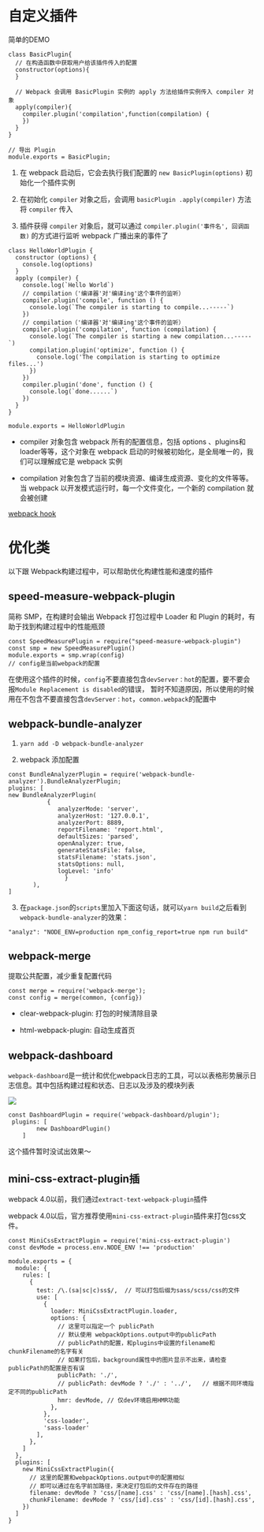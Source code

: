 # 自定义插件

简单的DEMO

```
class BasicPlugin{
  // 在构造函数中获取用户给该插件传入的配置
  constructor(options){
  }

  // Webpack 会调用 BasicPlugin 实例的 apply 方法给插件实例传入 compiler 对象
  apply(compiler){
    compiler.plugin('compilation',function(compilation) {
    })
  }
}

// 导出 Plugin
module.exports = BasicPlugin;
```

1. 在 webpack 启动后，它会去执行我们配置的 `new BasicPlugin(options)` 初始化一个插件实例

2. 在初始化 `compiler` 对象之后，会调用 `basicPlugin .apply(compiler)` 方法将 `compiler` 传入

3. 插件获得 `compiler` 对象后，就可以通过 `compiler.plugin('事件名', 回调函数)` 的方式进行监听 webpack 广播出来的事件了


```
class HelloWorldPlugin {
  constructor (options) {
    console.log(options)
  }
  apply (compiler) {
    console.log(`Hello World`)
    // compilation（'编译器'对'编译ing'这个事件的监听）
    compiler.plugin('compile', function () {
      console.log(`The compiler is starting to compile...-----`)
    })
    // compilation（'编译器'对'编译ing'这个事件的监听）
    compiler.plugin('compilation', function (compilation) {
      console.log(`The compiler is starting a new compilation...-----`)
      compilation.plugin('optimize', function () {
        console.log('The compilation is starting to optimize files...')
      })
    })
    compiler.plugin('done', function () {
      console.log(`done......`)
    })
  }
}

module.exports = HelloWorldPlugin
```

- compiler 对象包含 webpack 所有的配置信息，包括 options 、plugins和 loader等等，这个对象在 webpack 启动的时候被初始化，是全局唯一的，我们可以理解成它是 webpack 实例

- compilation 对象包含了当前的模块资源、编译生成资源、变化的文件等等。
当 webpack 以开发模式运行时，每一个文件变化，一个新的 compilation 就会被创建

[webpack hook](https://www.webpackjs.com/api/compiler-hooks/)

# 优化类

以下跟 Webpack构建过程中，可以帮助优化构建性能和速度的插件

## speed-measure-webpack-plugin

简称 SMP，在构建时会输出 Webpack 打包过程中 Loader 和 Plugin 的耗时，有助于找到构建过程中的性能瓶颈

```
const SpeedMeasurePlugin = require("speed-measure-webpack-plugin")
const smp = new SpeedMeasurePlugin()
module.exports = smp.wrap(config)
// config是当前webpack的配置
```


在使用这个插件的时候，`config`不要直接包含`devServer：hot`的配置，要不要会报`Module Replacement is disabled`的错误，
暂时不知道原因，所以使用的时候用在不包含不要直接包含`devServer：hot`，`common.webpack`的配置中

## webpack-bundle-analyzer

1. `yarn add -D webpack-bundle-analyzer`

2. webpack 添加配置

  ```
  const BundleAnalyzerPlugin = require('webpack-bundle-analyzer').BundleAnalyzerPlugin;
  plugins: [
  new BundleAnalyzerPlugin(
             {
                analyzerMode: 'server',
                analyzerHost: '127.0.0.1',
                analyzerPort: 8889,
                reportFilename: 'report.html',
                defaultSizes: 'parsed',
                openAnalyzer: true,
                generateStatsFile: false,
                statsFilename: 'stats.json',
                statsOptions: null,
                logLevel: 'info'
                  }
         ),
  ]
  ```

3. 在`package.json`的`scripts`里加入下面这句话，就可以`yarn build`之后看到`webpack-bundle-analyzer`的效果：

  `"analyz": "NODE_ENV=production npm_config_report=true npm run build"`


## webpack-merge

提取公共配置，减少重复配置代码

```
const merge = require('webpack-merge');
const config = merge(common, {config})
```

- clear-webpack-plugin: 打包的时候清除目录

- html-webpack-plugin: 自动生成首页

## webpack-dashboard

`webpack-dashboard`是一统计和优化webpack日志的工具，可以以表格形势展示日志信息。其中包括构建过程和状态、日志以及涉及的模块列表

![](https://img-blog.csdn.net/20180630231931550?watermark/2/text/aHR0cHM6Ly9ibG9nLmNzZG4ubmV0L2FjaGVueXVhbg==/font/5a6L5L2T/fontsize/400/fill/I0JBQkFCMA==/dissolve/70)

```
const DashboardPlugin = require('webpack-dashboard/plugin');
 plugins: [
        new DashboardPlugin()
    ]
```

这个插件暂时没试出效果～

## mini-css-extract-plugin插

webpack 4.0以前，我们通过`extract-text-webpack-plugin`插件

webpack 4.0以后，官方推荐使用`mini-css-extract-plugin`插件来打包css文件。

```
const MiniCssExtractPlugin = require('mini-css-extract-plugin')
const devMode = process.env.NODE_ENV !== 'production'

module.exports = {
  module: {
    rules: [
      {
        test: /\.(sa|sc|c)ss$/,  // 可以打包后缀为sass/scss/css的文件
        use: [
          {
            loader: MiniCssExtractPlugin.loader,
            options: {
              // 这里可以指定一个 publicPath
              // 默认使用 webpackOptions.output中的publicPath
              // publicPath的配置，和plugins中设置的filename和chunkFilename的名字有关
              // 如果打包后，background属性中的图片显示不出来，请检查publicPath的配置是否有误
              publicPath: './',  
              // publicPath: devMode ? './' : '../',   // 根据不同环境指定不同的publicPath
              hmr: devMode, // 仅dev环境启用HMR功能
            },
          },
          'css-loader',
          'sass-loader'
        ],
      },
    ]
  },
  plugins: [
    new MiniCssExtractPlugin({
      // 这里的配置和webpackOptions.output中的配置相似
      // 即可以通过在名字前加路径，来决定打包后的文件存在的路径
      filename: devMode ? 'css/[name].css' : 'css/[name].[hash].css',
      chunkFilename: devMode ? 'css/[id].css' : 'css/[id].[hash].css',
    })
  ]
}

```

